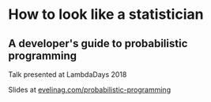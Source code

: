 # How to look like a statistician 
## A developer's guide to probabilistic programming

Talk presented at LambdaDays 2018

Slides at [evelinag.com/probabilistic-programming](http://evelinag.com/probabilistic-programming/#/)
